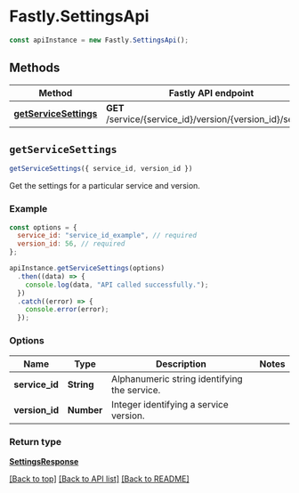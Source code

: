# Fastly.SettingsApi

```javascript
const apiInstance = new Fastly.SettingsApi();
```
## Methods

Method | Fastly API endpoint | Description
------------- | ------------- | -------------
[**getServiceSettings**](SettingsApi.md#getServiceSettings) | **GET** /service/{service_id}/version/{version_id}/settings | Get service settings


## `getServiceSettings`

```javascript
getServiceSettings({ service_id, version_id })
```

Get the settings for a particular service and version.

### Example

```javascript
const options = {
  service_id: "service_id_example", // required
  version_id: 56, // required
};

apiInstance.getServiceSettings(options)
  .then((data) => {
    console.log(data, "API called successfully.");
  })
  .catch((error) => {
    console.error(error);
  });
```

### Options

Name | Type | Description  | Notes
------------- | ------------- | ------------- | -------------
**service_id** | **String** | Alphanumeric string identifying the service. |
**version_id** | **Number** | Integer identifying a service version. |

### Return type

[**SettingsResponse**](SettingsResponse.md)


[[Back to top]](#) [[Back to API list]](../../README.md#endpoints)
[[Back to README]](../../README.md)
